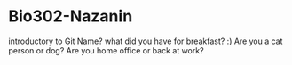 # Bio302-Nazanin
introductory to Git
Name?
what did you have for breakfast? :)
Are you a cat person or dog?
Are you home office or back at work?

